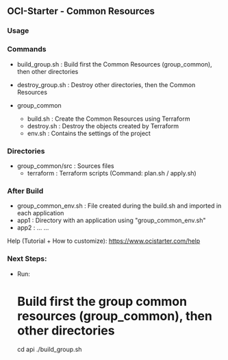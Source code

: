 ## OCI-Starter - Common Resources
### Usage 

### Commands
- build_group.sh   : Build first the Common Resources (group_common), then other directories
- destroy_group.sh : Destroy other directories, then the Common Resources

- group_common
    - build.sh     : Create the Common Resources using Terraform
    - destroy.sh   : Destroy the objects created by Terraform
    - env.sh       : Contains the settings of the project

### Directories
- group_common/src : Sources files
    - terraform    : Terraform scripts (Command: plan.sh / apply.sh)

### After Build
- group_common_env.sh : File created during the build.sh and imported in each application
- app1                : Directory with an application using "group_common_env.sh" 
- app2                : ...
...
    

Help (Tutorial + How to customize): https://www.ocistarter.com/help

### Next Steps:

- Run:
  # Build first the group common resources (group_common), then other directories
  cd api
  ./build_group.sh
